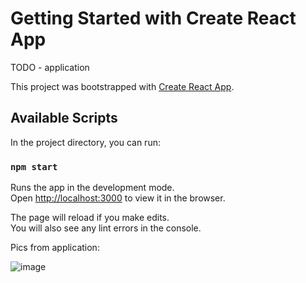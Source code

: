 # Getting Started with Create React App

TODO - application

This project was bootstrapped with [Create React App](https://github.com/facebook/create-react-app).

## Available Scripts

In the project directory, you can run:

### `npm start`

Runs the app in the development mode.\
Open [http://localhost:3000](http://localhost:3000) to view it in the browser.

The page will reload if you make edits.\
You will also see any lint errors in the console.


Pics from application:


![image](https://github.com/ristoToykkala/ToDo/assets/118887299/7ca37975-7c90-4eaa-a75f-0ea85b4b24fb)

